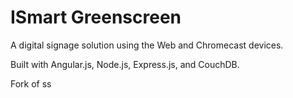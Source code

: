 # ISmart Greenscreen

A digital signage solution using the Web and Chromecast devices.

Built with Angular.js, Node.js, Express.js, and CouchDB.

Fork of ss